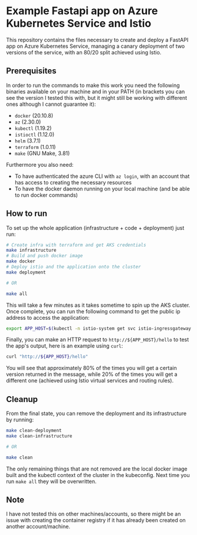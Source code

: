 # Example Fastapi app on Azure Kubernetes Service and Istio
This repository contains the files necessary to create and deploy a FastAPI app on Azure Kubernetes Service, managing a canary deployment of two versions of the service, with an 80/20 split achieved using Istio.

## Prerequisites
In order to run the commands to make this work you need the following binaries available on your machine and in your PATH (in brackets you can see the version I tested this with, but it might still be working with different ones although I cannot guarantee it):
 - `docker` (20.10.8)
 - `az` (2.30.0)
 - `kubectl` (1.19.2)
 - `istioctl` (1.12.0)
 - `helm` (3.7.1)
 - `terraform` (1.0.11)
 - `make` (GNU Make, 3.81)

Furthermore you also need:
 - To have authenticated the azure CLI with `az login`, with an account that has access to creating the necessary resources
 - To have the docker daemon running on your local machine (and be able to run docker commands)

## How to run
To set up the whole application (infrastructure + code + deployment) just run:
```bash
# Create infra with terraform and get AKS credentials
make infrastructure
# Build and push docker image
make docker
# Deploy istio and the application onto the cluster
make deployment

# OR

make all
```

This will take a few minutes as it takes sometime to spin up the AKS cluster. Once complete, you can run the following command to get the public ip address to access the application:
```bash
export APP_HOST=$(kubectl -n istio-system get svc istio-ingressgateway -o jsonpath='{.status.loadBalancer.ingress[0].ip}')
```

Finally, you can make an HTTP request to `http://${APP_HOST}/hello` to test the app's output, here is an example using `curl`:
```bash
curl "http://${APP_HOST}/hello"
```
You will see that approximately 80% of the times you will get a certain version returned in the message, while 20% of the times you will get a different one (achieved using Istio virtual services and routing rules).

## Cleanup
From the final state, you can remove the deployment and its infrastructure by running:
```bash
make clean-deployment
make clean-infrastructure

# OR

make clean
```

The only remaining things that are not removed are the local docker image built and the kubectl context of the cluster in the kubeconfig. Next time you run `make all` they will be overwritten.

## Note
I have not tested this on other machines/accounts, so there might be an issue with creating the container registry if it has already been created on another account/machine.